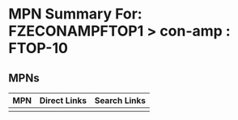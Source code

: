 



# MPN Summary For: FZECONAMPFTOP1 > con-amp : FTOP-10

## MPNs
  

|MPN|Direct Links|Search Links|
| :--- | :--- | :--- |
||||
